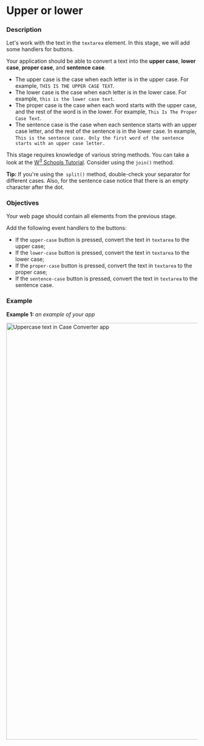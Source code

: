 # Upper or lower
<div class="step-text">
<h3 id="description">Description</h3>
<p>Let's work with the text in the <code class="java">textarea</code> element. In this stage, we will add some handlers for buttons.</p>
<p>Your application should be able to convert a text into the <strong>upper case</strong>, <strong>lower case</strong>, <strong>proper case</strong>, and <strong>sentence case</strong>.</p>
<ul>
<li>The upper case is the case when each letter is in the upper case. For example, <code class="java">THIS IS THE UPPER CASE TEXT</code>.</li>
<li>The lower case is the case when each letter is in the lower case. For example, <code class="java">this is the lower case text</code>.</li>
<li>The proper case is the case when each word starts with the upper case, and the rest of the word is in the lower. For example, <code class="java">This Is The Proper Case Text</code>.</li>
<li>The sentence case is the case when each sentence starts with an upper case letter, and the rest of the sentence is in the lower case. In example, <code class="java">This is the sentence case. Only the first word of the sentence starts with an upper case letter.</code></li>
</ul>
<p>This stage requires knowledge of various string methods. You can take a look at the <a href="https://www.w3schools.com/js/js_string_methods.asp" rel="noopener noreferrer nofollow" target="_blank">W<sup>3</sup> Schools Tutorial</a>. Consider using the <code class="java">join()</code> method.</p>
<p><strong>Tip:</strong> If you're using the<code class="java"> split()</code> method, double-check your separator for different cases. Also, for the sentence case notice that there is an empty character after the dot.</p>
<h3 id="objectives">Objectives</h3>
<p>Your web page should contain all elements from the previous stage.</p>
<p>Add the following event handlers to the buttons:</p>
<ul>
<li>If the <code class="java">upper-case</code> button is pressed, convert the text in <code class="java">textarea</code> to the upper case;</li>
<li>If the <code class="java">lower-case</code> button is pressed, convert the text in <code class="java">textarea</code> to the lower case;</li>
<li>If the <code class="java">proper-case</code> button is pressed, convert the text in <code class="java">textarea</code> to the proper case;</li>
<li>If the <code class="java">sentence-case</code> button is pressed, convert the text in <code class="java">textarea</code> to the sentence case.</li>
</ul>
<h3 id="example">Example</h3>
<p><strong>Example 1: </strong><em>an example of your app</em></p>
<p><img alt="Uppercase text in Case Converter app" src="https://ucarecdn.com/6ed81e6f-d6cd-455b-ada1-6a83e5787436/" width="1094"/></p>
</div>
